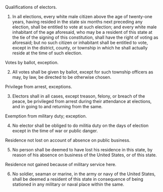 Qualifications of electors.

1. In all elections, every white male citizen above the age of twenty-one years, having resided in the state six months next preceding any election, shall be entitled to vote at such election; and every white male inhabitant of the age aforesaid, who may be a resident of this state at the tie of the signing of this constitution, shall have the right of voting as aforesaid; but no such citizen or inhabitant shall be entitled to vote, except in the district, county, or township in which he shall actually reside at the time of such election.

Votes by ballot, exception.

2. All votes shall be given by ballot, except for such township officers as may, by law, be directed to be otherwise chosen.

Privilege from arrest, exceptions.

3. Electors shall in all cases, except treason, felony, or breach of the peace, be privileged from arrest during their attendance at elections, and in going to and returning from the same.

Exemption from military duty; exception.

4. No elector shall be obliged to do militia duty on the days of election except in the time of war or public danger.

Residence not lost on account of absence on public business.

5. No person shall be deemed to have lost his residence in this state, by reason of his absence on business of the United States, or of this state.

Residence not gained because of military service here.

6. No soldier, seaman or marine, in the army or navy of the United States, shall be deemed a resident of this state in consequence of being stationed in any military or naval place within the same. 

